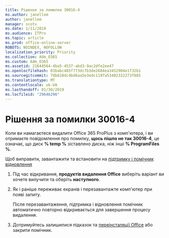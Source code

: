 ```yaml
---
title: Рішення за помилки 30016-4
ms.author: janellem
author: janellem
manager: scotv
ms.date: 1/11/2019
ms.audience: ITPro
ms.topic: article
ms.prod: office-online-server
ROBOTS: NOINDEX, NOFOLLOW
localization_priority: Priority
ms.collection: Adm_O365
ms.custom: Adm_O365
ms.assetid: 21644564-4ba5-4537-abd3-9ac2dfe2ee47
ms.openlocfilehash: 03babc485f773dc7b3de2684ea3452904e1f32b1
ms.sourcegitcommit: 7db628dc4bd6aa5e3edc1197a53402332273f885
ms.translationtype: MT
ms.contentlocale: uk-UA
ms.lasthandoff: 01/30/2019
ms.locfileid: "29646296"
---
```

# <a name="solutions-for-error-30016-4"></a>Рішення за помилки 30016-4


Коли ви намагаєтеся видалити Office 365 ProPlus з комп'ютера, і ви отримаєте повідомлення про помилку, **щось пішло не так 30016-4**, це означає, що диск **% temp %** зіставлено диска, ніж інші **% ProgramFiles %**.
  
Щоб виправити, завантажити та встановити на [підтримку і помічник відновлення](https://aka.ms/SARA-OfficeUninstall-Alchemy)
  
1. Під час відкривання, **продуктів видалення Office** виберіть варіант ви хочете вилучити та оберіть **наступного**. 
    
2. Як і раніше переживає екранів і перезавантажте комп'ютер при появі запиту.
    
    Після перезавантаження, підтримка і відновлення помічник автоматично повторно відкривається для завершення процесу видалення.
    
3. Дотримуйтесь залишилися підказок та [переінсталяції Office](https://portal.office.com/OLS/MySoftware.aspx) або закрити помічник. 
    

